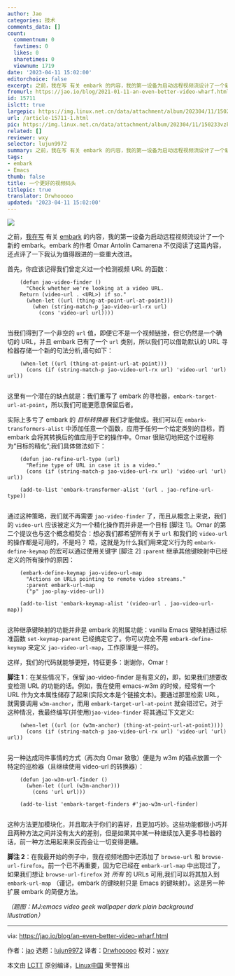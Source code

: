 ```yaml
---
author: Jao
categories: 技术
comments_data: []
count:
  commentnum: 0
  favtimes: 0
  likes: 0
  sharetimes: 0
  viewnum: 1719
date: '2023-04-11 15:02:00'
editorchoice: false
excerpt: 之前，我在写 有关 embark 的内容，我的第一设备为启动远程视频流设计了一个新的 embark。
fromurl: https://jao.io/blog/2021-01-11-an-even-better-video-wharf.html
id: 15711
islctt: true
largepic: https://img.linux.net.cn/data/attachment/album/202304/11/150233vzkt1tute4i4oemg.jpg
url: /article-15711-1.html
pic: https://img.linux.net.cn/data/attachment/album/202304/11/150233vzkt1tute4i4oemg.jpg.thumb.jpg
related: []
reviewer: wxy
selector: lujun9972
summary: 之前，我在写 有关 embark 的内容，我的第一设备为启动远程视频流设计了一个新的 embark。
tags:
- embark
- Emacs
thumb: false
title: 一个更好的视频码头
titlepic: true
translator: Drwhooooo
updated: '2023-04-11 15:02:00'
---
```


![](https://img.linux.net.cn/data/attachment/album/202304/11/150233vzkt1tute4i4oemg.jpg)


之前，[我在写](https://jao.io/blog/2021-01-09-embarking-videos.html) 有关 [embark](https://github.com/oantolin/embark) 的内容，我的第一设备为启动远程视频流设计了一个新的 embark。embark 的作者 Omar Antolín Camarena 不仅阅读了这篇内容，还点评了一下我认为值得跟进的一些重大改进。


首先，你应该记得我们曾定义过一个检测视频 URL 的函数：



```
    (defun jao-video-finder ()
      "Check whether we're looking at a video URL.
    Return (video-url . <URL>) if so."
      (when-let ((url (thing-at-point-url-at-point)))
        (when (string-match-p jao-video-url-rx url)
          (cons 'video-url url))))


```

当我们得到了一个非空的 `url` 值，即便它不是一个视频链接，但它仍然是一个确切的 URL，并且 embark 已有了一个 `url` 类别，所以我们可以借助默认的 URL 寻检器存储一个新的句法分析,语句如下：



```
    (when-let ((url (thing-at-point-url-at-point)))
      (cons (if (string-match-p jao-video-url-rx url) 'video-url 'url) url))


```

这里有一个潜在的缺点就是：我们重写了 embark 的寻检器，`embark-target-url-at-point`，所以我们可能更愿意保留后者。


实际上多亏了 embark 的 *目标转换器* 我们才能做成。我们可以在 `embark-transformers-alist` 中添加任意一个函数，应用于任何一个给定类别的目标，而 embark 会将其转换后的值应用于它的操作中。Omar 很贴切地把这个过程称为“目标的精化”;我们具体做法如下：



```
    (defun jao-refine-url-type (url)
      "Refine type of URL in case it is a video."
      (cons (if (string-match-p jao-video-url-rx url) 'video-url 'url) url))

    (add-to-list 'embark-transformer-alist '(url . jao-refine-url-type))


```

通过这种策略，我们就不再需要 `jao-video-finder` 了，而且从概念上来说，我们的 `video-url` 应该被定义为一个精化操作而并非是一个目标 [脚注 1]。Omar 的第二个提议也与这个概念相契合：想必我们都希望所有关于 `url` 和我们的 `video-url` 的操作都是可用的，不是吗？ 唔，这就是为什么我们用来定义行为的 `embark-define-keymap` 的宏可以通过使用关键字 [脚注 2] `:parent` 继承其他键映射中已经定义的所有操作的原因：



```
    (embark-define-keymap jao-video-url-map
      "Actions on URLs pointing to remote video streams."
      :parent embark-url-map
      ("p" jao-play-video-url))

    (add-to-list 'embark-keymap-alist '(video-url . jao-video-url-map))


```

这种继承键映射的功能并非是 embark 的附属功能：vanilla Emacs 键映射通过标准函数 `set-keymap-parent` 已经搞定它了。你可以完全不用 `embark-define-keymap` 来定义 `jao-video-url-map`，工作原理是一样的。


这样，我们的代码就能够更短，特征更多：谢谢你，Omar！


**脚注 1**：在某些情况下，保留 jao-video-finder 是有意义的，即，如果我们想要改变检测 URL 的功能的话。例如，我在使用 emacs-w3m 的时候，经常有一个 URL 作为文本属性储存了起来(实际文本是个链接文本)。要通过那里检索 URL，就需要调用 `w3m-anchor`，而用 `embark-target-url-at-point` 就会错过它。对于这种情况，我最终编写(并使用)`jao-video-finder` 将其通过下文定义:



```
    (when-let ((url (or (w3m-anchor) (thing-at-point-url-at-point))))
      (cons (if (string-match-p jao-video-url-rx url) 'video-url 'url) url))


```

另一种达成同件事情的方式（再次向 Omar 致敬）便是为 w3m 的锚点放置一个特定的巡检器（且继续使用 video-url 的转换器）：



```
    (defun jao-w3m-url-finder ()
      (when-let ((url (w3m-anchor)))
        (cons 'url url)))

    (add-to-list 'embark-target-finders #'jao-w3m-url-finder)


```

这种方法更加模块化，并且取决于你们的喜好，且更加巧妙。这些功能都很小巧并且两种方法之间并没有太大的差别，但是如果其中某一种继续加入更多寻检器的话，前一种方法用起来来反而会让一切变得更糟。


**脚注 2**：在我最开始的例子中，我在视频地图中还添加了 `browse-url` 和 `browse-url-firefox`。前一个已不再重要，因为它已经在 `embark-url-map` 中出现过了，如果我们想让 `browse-url-firefox` 对 *所有* 的 URLs 可用,我们可以将其加入到 `embark-url-map` （谨记，embark 的键映射只是 Emacs 的键映射）。这是另一种扩展 embark 的简便方法。


*（题图：MJ:emacs video geek wallpaper dark plain background Illustration）*




---


via: <https://jao.io/blog/an-even-better-video-wharf.html>


作者：[jao](https://jao.io) 选题：[lujun9972](https://github.com/lujun9972) 译者：[Drwhooooo](https://github.com/Drwhooooo) 校对：[wxy](https://github.com/wxy)


本文由 [LCTT](https://github.com/LCTT/TranslateProject) 原创编译，[Linux中国](https://linux.cn/) 荣誉推出
